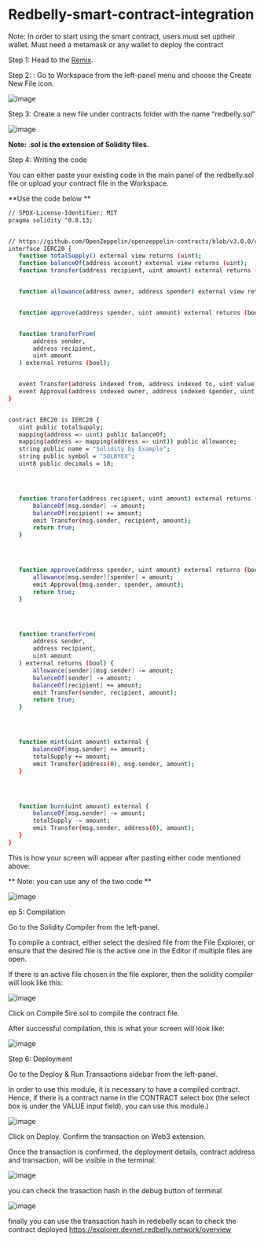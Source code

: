 # Redbelly-smart-contract-integration

Note: In order to start using the smart contract, users must set uptheir wallet. Must need a metamask or any wallet to deploy the contract

Step 1: Head to the [Remix](https://remix.ethereum.org/#lang=en&optimize=false&runs=200&evmVersion=null&version=soljson-v0.8.18+commit.87f61d96.js).

Step 2: : Go to Workspace from the left-panel menu and choose the Create New File icon.

![image](https://github.com/AgileRampler/Redbully-contract-integration/assets/43984000/90fdef9a-3439-400c-afea-d5d729e4440d)

Step 3: Create a new file under contracts folder with the name “redbelly.sol”

![image](https://github.com/AgileRampler/Redbully-contract-integration/assets/43984000/e4964a54-6108-4248-8b05-16f402544318)

**Note:** .**sol is the extension of Solidity files.**

Step 4: Writing the code

You can either paste your existing code in the main panel of the redbelly.sol file or upload your contract file in the Workspace.




**Use  the  code below
**

```bash
// SPDX-License-Identifier: MIT
pragma solidity ^0.8.13;


// https://github.com/OpenZeppelin/openzeppelin-contracts/blob/v3.0.0/contracts/token/ERC20/IERC20.sol
interface IERC20 {
   function totalSupply() external view returns (uint);
   function balanceOf(address account) external view returns (uint);
   function transfer(address recipient, uint amount) external returns (bool);


   function allowance(address owner, address spender) external view returns (uint);


   function approve(address spender, uint amount) external returns (bool);


   function transferFrom(
       address sender,
       address recipient,
       uint amount
   ) external returns (bool);


   event Transfer(address indexed from, address indexed to, uint value);
   event Approval(address indexed owner, address indexed spender, uint value);
}


contract ERC20 is IERC20 {
   uint public totalSupply;
   mapping(address => uint) public balanceOf;
   mapping(address => mapping(address => uint)) public allowance;
   string public name = "Solidity by Example";
   string public symbol = "SOLBYEX";
   uint8 public decimals = 18;




   function transfer(address recipient, uint amount) external returns (bool) {
       balanceOf[msg.sender] -= amount;
       balanceOf[recipient] += amount;
       emit Transfer(msg.sender, recipient, amount);
       return true;
   }




   function approve(address spender, uint amount) external returns (bool) {
       allowance[msg.sender][spender] = amount;
       emit Approval(msg.sender, spender, amount);
       return true;
   }




   function transferFrom(
       address sender,
       address recipient,
       uint amount
   ) external returns (bool) {
       allowance[sender][msg.sender] -= amount;
       balanceOf[sender] -= amount;
       balanceOf[recipient] += amount;
       emit Transfer(sender, recipient, amount);
       return true;
   }




   function mint(uint amount) external {
       balanceOf[msg.sender] += amount;
       totalSupply += amount;
       emit Transfer(address(0), msg.sender, amount);
   }




   function burn(uint amount) external {
       balanceOf[msg.sender] -= amount;
       totalSupply -= amount;
       emit Transfer(msg.sender, address(0), amount);
   }
}
```



This is how your screen will appear after pasting either  code mentioned above: 


**   Note: you can use any of the two code **

![image](https://github.com/AgileRampler/Redbully-contract-integration/assets/43984000/ada0221a-75e3-4b67-adb0-eb68a553cebd)

ep 5: Compilation

Go to the Solidity Compiler from the left-panel.

To compile a contract, either select the desired file from the File Explorer, or ensure that the desired file is the active one in the Editor if multiple files are open.

If there is an active file chosen in the file explorer, then the solidity compiler will look like this:

![image](https://github.com/AgileRampler/Redbully-contract-integration/assets/43984000/6f10708f-4caf-4c2c-b304-ece052edddbc)

Click on Compile 5ire.sol to compile the contract file.

After successful compilation, this is what your screen will look like:

![image](https://github.com/AgileRampler/Redbully-contract-integration/assets/43984000/df56466d-8d11-4911-b554-dcb31d821f21)



Step 6: Deployment

Go to the Deploy & Run Transactions sidebar from the left-panel.

In order to use this module, it is necessary to have a compiled contract. Hence, if there is a contract name in the CONTRACT select box (the select box is under the VALUE input field), you can use this module.)


![image](https://github.com/AgileRampler/Redbully-contract-integration/assets/43984000/836654bd-d0b9-46db-a2eb-209e858f50a8)

Click on Deploy.
Confirm the transaction on Web3 extension.


Once the transaction is confirmed, the deployment details, contract address and transaction, will be visible in the terminal:


![image](https://github.com/AgileRampler/Redbully-contract-integration/assets/43984000/a5b1f4e0-9915-4896-a8ad-2d2db5006e7e)

you can check the trasaction hash in the debug button of terminal 


![image](https://github.com/AgileRampler/Redbully-contract-integration/assets/43984000/8a7ef2ec-47c8-4ff1-937c-021639da9922)


finally you can use  the transaction hash in redebelly scan to check the contract deployed
https://explorer.devnet.redbelly.network/overview





